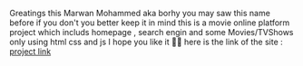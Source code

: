 Greatings this Marwan Mohammed aka borhy you may saw this name before if you don't you better keep it in mind 
this is a movie online platform project which includs homepage , search engin and some Movies/TVShows only using html css and js
I hope you like it 🙏🙏
here is the link of the site :
[project link](github.io/BorhysProject/index.html)
